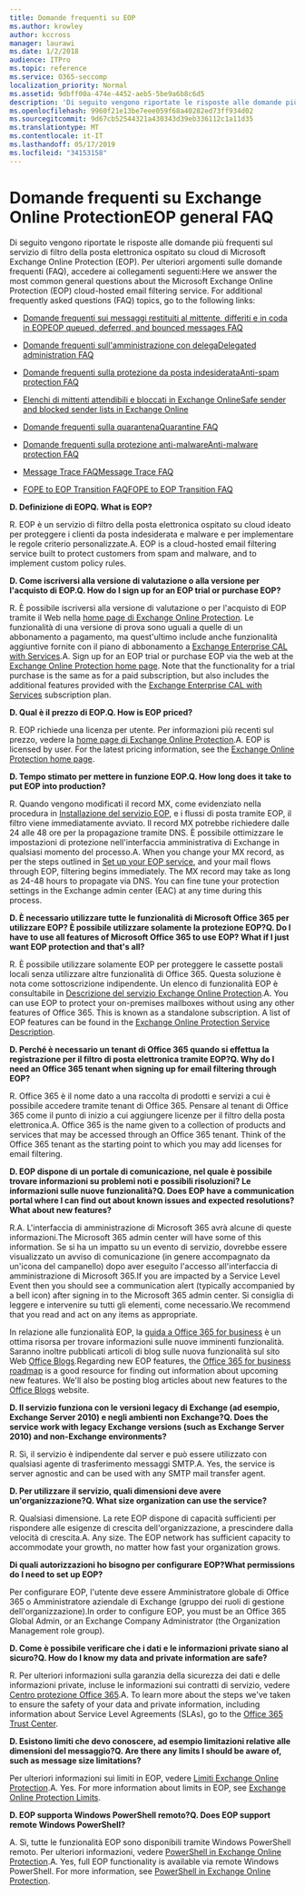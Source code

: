 ```yaml
---
title: Domande frequenti su EOP
ms.author: krowley
author: kccross
manager: laurawi
ms.date: 1/2/2018
audience: ITPro
ms.topic: reference
ms.service: O365-seccomp
localization_priority: Normal
ms.assetid: 9dbff00a-474e-4452-aeb5-5be9a6b8c6d5
description: 'Di seguito vengono riportate le risposte alle domande più frequenti sul servizio di filtro della posta elettronica ospitato su cloud di Microsoft Exchange Online Protection (EOP). Per ulteriori argomenti sulle domande frequenti (FAQ), accedere ai collegamenti seguenti:'
ms.openlocfilehash: 9960f21e13be7eee059f68a40282ed73ff934d02
ms.sourcegitcommit: 9d67cb52544321a430343d39eb336112c1a11d35
ms.translationtype: MT
ms.contentlocale: it-IT
ms.lasthandoff: 05/17/2019
ms.locfileid: "34153158"
---
```

# <a name="eop-general-faq"></a><span data-ttu-id="f96f4-104">Domande frequenti su Exchange Online Protection</span><span class="sxs-lookup"><span data-stu-id="f96f4-104">EOP general FAQ</span></span>

<span data-ttu-id="f96f4-p102">Di seguito vengono riportate le risposte alle domande più frequenti sul servizio di filtro della posta elettronica ospitato su cloud di Microsoft Exchange Online Protection (EOP). Per ulteriori argomenti sulle domande frequenti (FAQ), accedere ai collegamenti seguenti:</span><span class="sxs-lookup"><span data-stu-id="f96f4-p102">Here we answer the most common general questions about the Microsoft Exchange Online Protection (EOP) cloud-hosted email filtering service. For additional frequently asked questions (FAQ) topics, go to the following links:</span></span>
  
- [<span data-ttu-id="f96f4-107">Domande frequenti sui messaggi restituiti al mittente, differiti e in coda in EOP</span><span class="sxs-lookup"><span data-stu-id="f96f4-107">EOP queued, deferred, and bounced messages FAQ</span></span>](eop-queued-deferred-and-bounced-messages-faq.md)
    
- [<span data-ttu-id="f96f4-108">Domande frequenti sull'amministrazione con delega</span><span class="sxs-lookup"><span data-stu-id="f96f4-108">Delegated administration FAQ</span></span>](delegated-administration-faq.md)
    
- [<span data-ttu-id="f96f4-109">Domande frequenti sulla protezione da posta indesiderata</span><span class="sxs-lookup"><span data-stu-id="f96f4-109">Anti-spam protection FAQ</span></span>](../anti-spam-protection-faq.md)
    
- [<span data-ttu-id="f96f4-110">Elenchi di mittenti attendibili e bloccati in Exchange Online</span><span class="sxs-lookup"><span data-stu-id="f96f4-110">Safe sender and blocked sender lists in Exchange Online</span></span>](../safe-sender-and-blocked-sender-lists-faq.md)
    
- [<span data-ttu-id="f96f4-111">Domande frequenti sulla quarantena</span><span class="sxs-lookup"><span data-stu-id="f96f4-111">Quarantine FAQ</span></span>](../quarantine-faq.md)
    
- [<span data-ttu-id="f96f4-112">Domande frequenti sulla protezione anti-malware</span><span class="sxs-lookup"><span data-stu-id="f96f4-112">Anti-malware protection FAQ </span></span>](../anti-malware-protection-faq-eop.md)
    
- [<span data-ttu-id="f96f4-113">Message Trace FAQ</span><span class="sxs-lookup"><span data-stu-id="f96f4-113">Message Trace FAQ</span></span>](http://technet.microsoft.com/library/aa49e3f9-a5b1-4410-aac2-ddbbf3f5bfb2.aspx)
    
- [<span data-ttu-id="f96f4-114">FOPE to EOP Transition FAQ</span><span class="sxs-lookup"><span data-stu-id="f96f4-114">FOPE to EOP Transition FAQ</span></span>](http://technet.microsoft.com/library/e0e76b89-b0d3-4c0a-bfc8-137b579e983b.aspx)
    
 <span data-ttu-id="f96f4-115">**D. Definizione di EOP**</span><span class="sxs-lookup"><span data-stu-id="f96f4-115">**Q. What is EOP?**</span></span>
  
<span data-ttu-id="f96f4-p103">R. EOP è un servizio di filtro della posta elettronica ospitato su cloud ideato per proteggere i clienti da posta indesiderata e malware e per implementare le regole criterio personalizzate.</span><span class="sxs-lookup"><span data-stu-id="f96f4-p103">A. EOP is a cloud-hosted email filtering service built to protect customers from spam and malware, and to implement custom policy rules.</span></span>
  
 <span data-ttu-id="f96f4-118">**D. Come iscriversi alla versione di valutazione o alla versione per l'acquisto di EOP.**</span><span class="sxs-lookup"><span data-stu-id="f96f4-118">**Q. How do I sign up for an EOP trial or purchase EOP?**</span></span>
  
<span data-ttu-id="f96f4-p104">R. È possibile iscriversi alla versione di valutazione o per l'acquisto di EOP tramite il Web nella [home page di Exchange Online Protection](https://go.microsoft.com/fwlink/p/?LinkId=279912). Le funzionalità di una versione di prova sono uguali a quelle di un abbonamento a pagamento, ma quest'ultimo include anche funzionalità aggiuntive fornite con il piano di abbonamento a [Exchange Enterprise CAL with Services](https://go.microsoft.com/fwlink/p/?LinkId=320619).</span><span class="sxs-lookup"><span data-stu-id="f96f4-p104">A. Sign up for an EOP trial or purchase EOP via the web at the [Exchange Online Protection home page](https://go.microsoft.com/fwlink/p/?LinkId=279912). Note that the functionality for a trial purchase is the same as for a paid subscription, but also includes the additional features provided with the [Exchange Enterprise CAL with Services](https://go.microsoft.com/fwlink/p/?LinkId=320619) subscription plan.</span></span> 
  
 <span data-ttu-id="f96f4-122">**D. Qual è il prezzo di EOP.**</span><span class="sxs-lookup"><span data-stu-id="f96f4-122">**Q. How is EOP priced?**</span></span>
  
<span data-ttu-id="f96f4-p105">R. EOP richiede una licenza per utente. Per informazioni più recenti sul prezzo, vedere la [home page di Exchange Online Protection](https://go.microsoft.com/fwlink/p/?LinkId=279912).</span><span class="sxs-lookup"><span data-stu-id="f96f4-p105">A. EOP is licensed by user. For the latest pricing information, see the [Exchange Online Protection home page](https://go.microsoft.com/fwlink/p/?LinkId=279912).</span></span>
  
 <span data-ttu-id="f96f4-126">**D. Tempo stimato per mettere in funzione EOP.**</span><span class="sxs-lookup"><span data-stu-id="f96f4-126">**Q. How long does it take to put EOP into production?**</span></span>
  
<span data-ttu-id="f96f4-p106">R. Quando vengono modificati il record MX, come evidenziato nella procedura in [Installazione del servizio EOP](set-up-your-eop-service.md), e i flussi di posta tramite EOP, il filtro viene immediatamente avviato. Il record MX potrebbe richiedere dalle 24 alle 48 ore per la propagazione tramite DNS. È possibile ottimizzare le impostazioni di protezione nell'interfaccia amministrativa di Exchange in qualsiasi momento del processo.</span><span class="sxs-lookup"><span data-stu-id="f96f4-p106">A. When you change your MX record, as per the steps outlined in [Set up your EOP service](set-up-your-eop-service.md), and your mail flows through EOP, filtering begins immediately. The MX record may take as long as 24-48 hours to propagate via DNS. You can fine tune your protection settings in the Exchange admin center (EAC) at any time during this process.</span></span>
  
 <span data-ttu-id="f96f4-131">**D. È necessario utilizzare tutte le funzionalità di Microsoft Office 365 per utilizzare EOP? È possibile utilizzare solamente la protezione EOP?**</span><span class="sxs-lookup"><span data-stu-id="f96f4-131">**Q. Do I have to use all features of Microsoft Office 365 to use EOP? What if I just want EOP protection and that's all?**</span></span>
  
<span data-ttu-id="f96f4-p107">R. È possibile utilizzare solamente EOP per proteggere le cassette postali locali senza utilizzare altre funzionalità di Office 365. Questa soluzione è nota come sottoscrizione indipendente. Un elenco di funzionalità EOP è consultabile in [Descrizione del servizio Exchange Online Protection](https://go.microsoft.com/fwlink/p/?LinkId=320619).</span><span class="sxs-lookup"><span data-stu-id="f96f4-p107">A. You can use EOP to protect your on-premises mailboxes without using any other features of Office 365. This is known as a standalone subscription. A list of EOP features can be found in the [Exchange Online Protection Service Description](https://go.microsoft.com/fwlink/p/?LinkId=320619).</span></span>
  
 <span data-ttu-id="f96f4-136">**D. Perché è necessario un tenant di Office 365 quando si effettua la registrazione per il filtro di posta elettronica tramite EOP?**</span><span class="sxs-lookup"><span data-stu-id="f96f4-136">**Q. Why do I need an Office 365 tenant when signing up for email filtering through EOP?**</span></span>
  
<span data-ttu-id="f96f4-p108">R. Office 365 è il nome dato a una raccolta di prodotti e servizi a cui è possibile accedere tramite tenant di Office 365. Pensare al tenant di Office 365 come il punto di inizio a cui aggiungere licenze per il filtro della posta elettronica.</span><span class="sxs-lookup"><span data-stu-id="f96f4-p108">A. Office 365 is the name given to a collection of products and services that may be accessed through an Office 365 tenant. Think of the Office 365 tenant as the starting point to which you may add licenses for email filtering.</span></span>
  
 <span data-ttu-id="f96f4-140">**D. EOP dispone di un portale di comunicazione, nel quale è possibile trovare informazioni su problemi noti e possibili risoluzioni? Le informazioni sulle nuove funzionalità?**</span><span class="sxs-lookup"><span data-stu-id="f96f4-140">**Q. Does EOP have a communication portal where I can find out about known issues and expected resolutions? What about new features?**</span></span>
  
<span data-ttu-id="f96f4-141">R.</span><span class="sxs-lookup"><span data-stu-id="f96f4-141">A.</span></span> <span data-ttu-id="f96f4-142">L'interfaccia di amministrazione di Microsoft 365 avrà alcune di queste informazioni.</span><span class="sxs-lookup"><span data-stu-id="f96f4-142">The Microsoft 365 admin center will have some of this information.</span></span> <span data-ttu-id="f96f4-143">Se si ha un impatto su un evento di servizio, dovrebbe essere visualizzato un avviso di comunicazione (in genere accompagnato da un'icona del campanello) dopo aver eseguito l'accesso all'interfaccia di amministrazione di Microsoft 365.</span><span class="sxs-lookup"><span data-stu-id="f96f4-143">If you are impacted by a Service Level Event then you should see a communication alert (typically accompanied by a bell icon) after signing in to the Microsoft 365 admin center.</span></span> <span data-ttu-id="f96f4-144">Si consiglia di leggere e intervenire su tutti gli elementi, come necessario.</span><span class="sxs-lookup"><span data-stu-id="f96f4-144">We recommend that you read and act on any items as appropriate.</span></span>
  
<span data-ttu-id="f96f4-p110">In relazione alle funzionalità EOP, la [guida a Office 365 for business](https://office.microsoft.com/en-us/products/office-365-roadmap-FX104343353.aspx) è un ottima risorsa per trovare informazioni sulle nuove imminenti funzionalità. Saranno inoltre pubblicati articoli di blog sulle nuova funzionalità sul sito Web [Office Blogs](https://go.microsoft.com/fwlink/p/?LinkId=392724).</span><span class="sxs-lookup"><span data-stu-id="f96f4-p110">Regarding new EOP features, the [Office 365 for business roadmap](https://office.microsoft.com/en-us/products/office-365-roadmap-FX104343353.aspx) is a good resource for finding out information about upcoming new features. We'll also be posting blog articles about new features to the [Office Blogs](https://go.microsoft.com/fwlink/p/?LinkId=392724) website.</span></span> 
  
 <span data-ttu-id="f96f4-147">**D. Il servizio funziona con le versioni legacy di Exchange (ad esempio, Exchange Server 2010) e negli ambienti non Exchange?**</span><span class="sxs-lookup"><span data-stu-id="f96f4-147">**Q. Does the service work with legacy Exchange versions (such as Exchange Server 2010) and non-Exchange environments?**</span></span>
  
<span data-ttu-id="f96f4-p111">R. Sì, il servizio è indipendente dal server e può essere utilizzato con qualsiasi agente di trasferimento messaggi SMTP.</span><span class="sxs-lookup"><span data-stu-id="f96f4-p111">A. Yes, the service is server agnostic and can be used with any SMTP mail transfer agent.</span></span>
  
 <span data-ttu-id="f96f4-150">**D. Per utilizzare il servizio, quali dimensioni deve avere un'organizzazione?**</span><span class="sxs-lookup"><span data-stu-id="f96f4-150">**Q. What size organization can use the service?**</span></span>
  
<span data-ttu-id="f96f4-p112">R. Qualsiasi dimensione. La rete EOP dispone di capacità sufficienti per rispondere alle esigenze di crescita dell'organizzazione, a prescindere dalla velocità di crescita.</span><span class="sxs-lookup"><span data-stu-id="f96f4-p112">A. Any size. The EOP network has sufficient capacity to accommodate your growth, no matter how fast your organization grows.</span></span>
  
 <span data-ttu-id="f96f4-154">**Di quali autorizzazioni ho bisogno per configurare EOP?**</span><span class="sxs-lookup"><span data-stu-id="f96f4-154">**What permissions do I need to set up EOP?**</span></span>
  
<span data-ttu-id="f96f4-155">Per configurare EOP, l'utente deve essere Amministratore globale di Office 365 o Amministratore aziendale di Exchange (gruppo dei ruoli di gestione dell'organizzazione).</span><span class="sxs-lookup"><span data-stu-id="f96f4-155">In order to configure EOP, you must be an Office 365 Global Admin, or an Exchange Company Administrator (the Organization Management role group).</span></span>
  
 <span data-ttu-id="f96f4-156">**D. Come è possibile verificare che i dati e le informazioni private siano al sicuro?**</span><span class="sxs-lookup"><span data-stu-id="f96f4-156">**Q. How do I know my data and private information are safe?**</span></span>
  
<span data-ttu-id="f96f4-p113">R. Per ulteriori informazioni sulla garanzia della sicurezza dei dati e delle informazioni private, incluse le informazioni sui contratti di servizio, vedere [Centro protezione Office 365](https://go.microsoft.com/fwlink/p/?LinkId=285405).</span><span class="sxs-lookup"><span data-stu-id="f96f4-p113">A. To learn more about the steps we've taken to ensure the safety of your data and private information, including information about Service Level Agreements (SLAs), go to the [Office 365 Trust Center](https://go.microsoft.com/fwlink/p/?LinkId=285405).</span></span>
  
 <span data-ttu-id="f96f4-159">**D. Esistono limiti che devo conoscere, ad esempio limitazioni relative alle dimensioni del messaggio?**</span><span class="sxs-lookup"><span data-stu-id="f96f4-159">**Q. Are there any limits I should be aware of, such as message size limitations?**</span></span>
  
<span data-ttu-id="f96f4-p114">Per ulteriori informazioni sui limiti in EOP, vedere [Limiti Exchange Online Protection](https://go.microsoft.com/fwlink/p/?LinkId=402617).</span><span class="sxs-lookup"><span data-stu-id="f96f4-p114">A. Yes. For more information about limits in EOP, see [Exchange Online Protection Limits](https://go.microsoft.com/fwlink/p/?LinkId=402617).</span></span> 
  
 <span data-ttu-id="f96f4-163">**D. EOP supporta Windows PowerShell remoto?**</span><span class="sxs-lookup"><span data-stu-id="f96f4-163">**Q. Does EOP support remote Windows PowerShell?**</span></span>
  
<span data-ttu-id="f96f4-p115">A. Sì, tutte le funzionalità EOP sono disponibili tramite Windows PowerShell remoto. Per ulteriori informazioni, vedere [PowerShell in Exchange Online Protection](http://technet.microsoft.com/library/f7918a88-774a-405e-945b-bc2f5ee9f748.aspx).</span><span class="sxs-lookup"><span data-stu-id="f96f4-p115">A. Yes, full EOP functionality is available via remote Windows PowerShell. For more information, see [PowerShell in Exchange Online Protection](http://technet.microsoft.com/library/f7918a88-774a-405e-945b-bc2f5ee9f748.aspx).</span></span>
  

